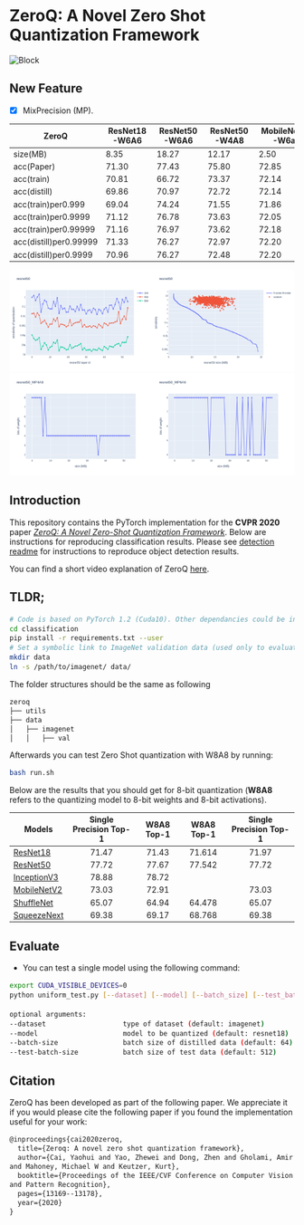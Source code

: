 # ZeroQ: A Novel Zero Shot Quantization Framework
![Block](imgs/resnet18_sensitivity.png)

## New Feature
- [x] MixPrecision (MP).

| ZeroQ                  | ResNet18-W6A6 | ResNet50-W6A6 | ResNet50-W4A8 | MobileNetV2-W6a6 | MobileNetV2-W4a8 | ShuffleNet-W6A6 | ShuffleNet-W4A8 |
|------------------------|---------------|---------------|---------------|------------------|------------------|-----------------|-----------------|
| size(MB)               | 8.35          | 18.27         | 12.17         | 2.50             | 1.67             | 1.11            | 0.74            |
| acc(Paper)             | 71.30         | 77.43         | 75.80         | 72.85            | 69.44            | 62.90           | 58.96           |
| acc(train)             | 70.81         | 66.72         | 73.37         | 72.14            | 50.42            | 46.79           | 52.82           |
| acc(distill)           | 69.86         | 70.97         | 72.72         | 72.14            | 53.54            | 36.42           | 50.53           |
| acc(train)per0.999     | 69.04         | 74.24         | 71.55         | 71.86            | 59.81            | 61.33           | 51.34           |
| acc(train)per0.9999    | 71.12         | 76.78         | 73.63         | 72.05            | 60.26            | 62.19           | 52.26           |
| acc(train)per0.99999   | 71.16         | 76.97         | 73.62         | 72.18            | 59.12            | 60.64           | 52.72           |
| acc(distill)per0.99999 | 71.33         | 76.27         | 72.97         | 72.20            | 53.48            | 59.58           | 50.97           |
| acc(distill)per0.9999  | 70.96         | 76.27         | 72.48         | 72.20            | 53.19            | 61.59           | 50.59           |


<img src="imgs/resnet50_sen.png" width="50%" height="50%"><img src="imgs/resnet50_Pareto.png" width="50%" height="50%">
<img src="imgs/resnet50_MP4A8_bit.png" width="50%" height="50%"><img src="imgs/resnet50_MP6A6_bit.png" width="50%" height="50%">



## Introduction

This repository contains the PyTorch implementation for the **CVPR 2020** paper [*ZeroQ: A Novel Zero-Shot Quantization Framework*](https://arxiv.org/abs/2001.00281). Below are instructions for reproducing classification results. Please see [detection readme](https://github.com/amirgholami/ZeroQ/tree/master/detection) for instructions to reproduce object detection results.

You can find a short video explanation of ZeroQ [here](https://news.developer.nvidia.com/nvidia-partners-present-ai-research-at-cvpr-2020/).

## TLDR;

```bash
# Code is based on PyTorch 1.2 (Cuda10). Other dependancies could be installed as follows: 
cd classification
pip install -r requirements.txt --user
# Set a symbolic link to ImageNet validation data (used only to evaluate model) 
mkdir data
ln -s /path/to/imagenet/ data/
```

The folder structures should be the same as following
```
zeroq
├── utils
├── data
│   ├── imagenet
│   │   ├── val
```
Afterwards you can test Zero Shot quantization with W8A8 by running:

```bash
bash run.sh
```

Below are the results that you should get for 8-bit quantization (**W8A8** refers to the quantizing model to 8-bit weights and 8-bit activations).


| Models                                          | Single Precision Top-1 | W8A8 Top-1 | W8A8 Top-1 | Single Precision Top-1 |   
| ----------------------------------------------- | :--------------------: | :--------: | :--------: | :--------------------: |
| [ResNet18](https://arxiv.org/abs/1512.03385)    |          71.47         |   71.43    |  71.614    |     71.97              |
| [ResNet50](https://arxiv.org/abs/1512.03385)    |          77.72         |   77.67    |  77.542    |     77.72              |
| [InceptionV3](https://arxiv.org/abs/1512.00567) |          78.88         |   78.72    |            |                        |
| [MobileNetV2](https://arxiv.org/abs/1801.04381) |          73.03         |   72.91    |            |     73.03              |
| [ShuffleNet](https://arxiv.org/abs/1707.01083)  |          65.07         |   64.94    |  64.478    |     65.07              |
| [SqueezeNext](https://arxiv.org/abs/1803.10615) |          69.38         |   69.17    |  68.768    |     69.38              |

## Evaluate

- You can test a single model using the following command:

```bash
export CUDA_VISIBLE_DEVICES=0
python uniform_test.py [--dataset] [--model] [--batch_size] [--test_batch_size]

optional arguments:
--dataset                   type of dataset (default: imagenet)
--model                     model to be quantized (default: resnet18)
--batch-size                batch size of distilled data (default: 64)
--test-batch-size           batch size of test data (default: 512)
```




## Citation
ZeroQ has been developed as part of the following paper. We appreciate it if you would please cite the following paper if you found the implementation useful for your work:

```text
@inproceedings{cai2020zeroq,
  title={Zeroq: A novel zero shot quantization framework},
  author={Cai, Yaohui and Yao, Zhewei and Dong, Zhen and Gholami, Amir and Mahoney, Michael W and Keutzer, Kurt},
  booktitle={Proceedings of the IEEE/CVF Conference on Computer Vision and Pattern Recognition},
  pages={13169--13178},
  year={2020}
}
```
